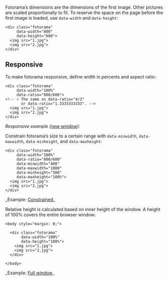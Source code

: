 Fotorama’s dimensions are the dimensions of&nbsp;the first image. Other pictures are scaled proportionally to&nbsp;fit.
To&nbsp;reserve the space on&nbsp;the page before the first image is&nbsp;loaded, use `data-width` and `data-height`:

	<div class="fotorama"
	     data-width="800"
	     data-height="600">
	  <img src="1.jpg">
	  <img src="2.jpg">
	</div>

## Responsive
To&nbsp;make fotorama responsive, define width in&nbsp;percents and aspect ratio:

	<div class="fotorama"
	     data-width="100%"
	     data-ratio="800/600">
	<!-- ↑ The same as data-ratio="4/3"
	       or data-ratio="1.3333333333". -->
	  <img src="1.jpg">
	  <img src="2.jpg">
	</div>

_Responsive example (<a href="/examples/responsive.html" target="_blank">new window</a>):_

<div class="fotorama-wrap"><div class="fotorama"
     data-width="100%"
     data-ratio="3/2">
	<a href="http://fotorama.s3.amazonaws.com/i/okonechnikov/7.jpg"></a>
	<a href="http://fotorama.s3.amazonaws.com/i/okonechnikov/26.jpg"></a>
	<a href="http://fotorama.s3.amazonaws.com/i/okonechnikov/22-lo.jpg"></a>
	<a href="http://fotorama.s3.amazonaws.com/i/okonechnikov/8-lo.jpg"></a>
	<a href="http://fotorama.s3.amazonaws.com/i/okonechnikov/19.jpg"></a>
</div></div>

Constrain fotorama’s size to&nbsp;a&nbsp;certain range with `data-minwidth`, `data-maxwidth`, `data-minheight`, and `data-maxheight`:

	<div class="fotorama"
	     data-width="100%"
	     data-ratio="800/600"
	     data-minwidth="400"
	     data-maxwidth="1000"
	     data-minheight="300"
	     data-maxheight="100%">
	  <img src="1.jpg">
	  <img src="2.jpg">
	</div>

<p class="after-pre">_Example: <a href="/examples/constrained.html" target="_blank">Constrained</a>_</p>

Relative height is&nbsp;calculated based on&nbsp;inner height of&nbsp;the window. A&nbsp;height of&nbsp;100% covers the entire browser window:

	<body style="margin: 0;">

	  <div class="fotorama"
	       data-width="100%"
	       data-height="100%">
	    <img src="1.jpg">
	    <img src="2.jpg">
	  </div>

	</body>

<p class="after-pre">_Example: <a href="/examples/full-window.html" target="_blank">Full window</a>_</p>